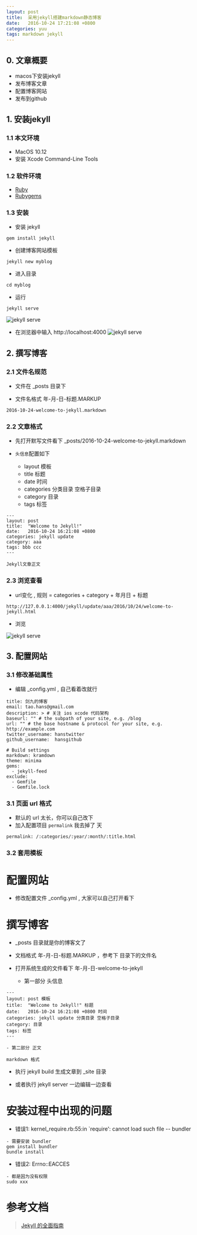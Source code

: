 ```yaml
---
layout: post
title:  采用jekyll搭建markdown静态博客
date:   2016-10-24 17:21:08 +0800
categories: yuu
tags: markdown jekyll
---
```


## 0. 文章概要

- macos下安装jekyll
- 发布博客文章
- 配置博客网站
- 发布到github

## 1. 安装jekyll

### 1.1 本文环境

- MacOS 10.12
- 安装 Xcode Command-Line Tools

### 1.2 软件环境

- [Ruby](http://www.ruby-lang.org/en/downloads/ "Ruby")
- [Rubygems](https://rubygems.org/pages/download "Rubygems")

### 1.3 安装

- 安装 jekyll
```
gem install jekyll
```

- 创建博客网站模板
```
jekyll new myblog
```

- 进入目录
```
cd myblog
```

- 运行
```
jekyll serve
```
![jekyll serve](http://oflimcy5e.bkt.clouddn.com/jekyll-server.png "jekyll serve")

- 在浏览器中输入 http://localhost:4000
![jekyll serve](http://oflimcy5e.bkt.clouddn.com/jekyll-server-browse.png "jekyll serve")

## 2. 撰写博客

### 2.1 文件名规范

- 文件在 _posts 目录下

- 文件名格式 年-月-日-标题.MARKUP
```
2016-10-24-welcome-to-jekyll.markdown
```

### 2.2 文章格式

- 先打开默写文件看下 _posts/2016-10-24-welcome-to-jekyll.markdown

- `头信息`配置如下
    - layout 模板
    - title 标题
    - date 时间
    - categories 分类目录 空格子目录
    - category 目录
    - tags 标签

```
---
layout: post
title:  "Welcome to Jekyll!"
date:   2016-10-24 16:21:08 +0800
categories: jekyll update
category: aaa 
tags: bbb ccc
---

Jekyll文章正文

```

### 2.3 浏览查看

- url变化 , 规则 = categories + category + 年月日 + 标题
```
http://127.0.0.1:4000/jekyll/update/aaa/2016/10/24/welcome-to-jekyll.html
```

- 浏览

![jekyll serve](http://oflimcy5e.bkt.clouddn.com/jekyll-blog.png "jekyll serve")

## 3. 配置网站

### 3.1 修改基础属性

- 编辑 _config.yml , 自己看着改就行

```
title: 剑九的博客
email: tao.hans@gmail.com
description: > # 关注 ios xcode 代码架构
baseurl: "" # the subpath of your site, e.g. /blog
url: "" # the base hostname & protocol for your site, e.g. http://example.com
twitter_username: hanstwitter
github_username:  hansgithub

# Build settings
markdown: kramdown
theme: minima
gems:
  - jekyll-feed
exclude:
  - Gemfile
  - Gemfile.lock
```

### 3.1 页面 url 格式

- 默认的 url 太长，你可以自己改下
- 加入配置项目 `permalink` 我去掉了 天

```
permalink: /:categories/:year/:month/:title.html
```

### 3.2 套用模板




# 配置网站

- 修改配置文件 _config.yml , 大家可以自己打开看下

# 撰写博客

- _posts 目录就是你的博客文了

- 文档格式 年-月-日-标题.MARKUP ，参考下 目录下的文件名

- 打开系统生成的文件看下 年-月-日-welcome-to-jekyll

    - 第一部分 头信息
```
---
layout: post 模板
title:  "Welcome to Jekyll!" 标题
date:   2016-10-24 16:21:08 +0800 时间
categories: jekyll update 分类目录 空格子目录
category: 目录
tags: 标签
---
```

    - 第二部分 正文
```
markdown 格式
```

- 执行 jekyll build 生成文章到 _site 目录

- 或者执行 jekyll server 一边编辑一边查看

# 安装过程中出现的问题

- 错误1: kernel_require.rb:55:in `require': cannot load such file -- bundler

```
- 需要安装 bundler
gem install bundler
bundle install
```

- 错误2: Errno::EACCES

```
- 都是因为没有权限
sudo xxx
```

# 参考文档

> [Jekyll 的全面指南](http://jekyll.com.cn/docs/home/ "Jekyll 的全面指南")
